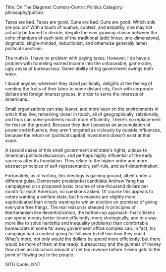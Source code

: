 Title: On The Diagonal: Context-Centric Politics
Category: philosophy/politics


Taxes are bad. Taxes are good. Guns are bad. Guns are good. Which side are you on? With a touch of nuance, context, and empathy, one may not actually be forced to decide, despite the ever growing chasm between the echo chambers of each side of the traditional (add: linear, one-dimensional, dogmatic, single-minded, reductionist, and otherwise generally lame) political spectrum. 

The truth is, I have no problem with paying taxes. However, I do have a problem with funneling earned income into the untraceable, game-able, ugly abyss of bureaucracy. Game-ability of big government swings both ways. 

I doubt anyone, wherever they stand politically, delights at the feeling of sending the fruits of their labor to some distant city, flush with corporate dollars and foreign interest groups, in order to serve the interests of Americans. 

Small organizations can stay leaner, and more keen on the environments in which they live, remaining closer in touch, all of geographically, relationally, and thus can solve problems much more efficiently. There's no replacement for feet on the ground. Because they don't possess an accumulation of power and influence, they aren't targeted as viciously by outside influences, because the return on (political capital) investment doesn't exist at that scale. 

A special cases of this small government and state's rights, unique to American political discussion, and perhaps highly influential of the early success after its foundation. They relate to the higher order and more abstract principles of self-representation, self-rule, and self-determination. 

Fortunately, as of writing, this ideology is gaining ground, albeit under a different guise. Democratic presidential candidate Andrew Yang has campaigned on a proposed basic income of one-thousand dollars per month for each American, no questions asked. Of course this appeals to voters wanting a welfare state, but his reasons are slightly more sophisticated than simply wanting to win an election on promises of giving everyone free things. The real reason is steeped in principles of libertarianism like decentralization, the bottom-up approach: that citizens can spend money _better_ (more efficiently, more strategically, and in a way more like to solve hardship and inequality problems) than comfortable bureaucrats in some far away government office complex can. In fact, his campaign had a contest going for follower to tell him how they could. What's more, not only would the dollars be spend more efficiently, but there would be more of them at the ready: bureaucracy and the gunnels of money flow drain an ridiculous amount of net tax revenue before it even gets to the point of flowing out to the people. 





SITG Quote, NNT
